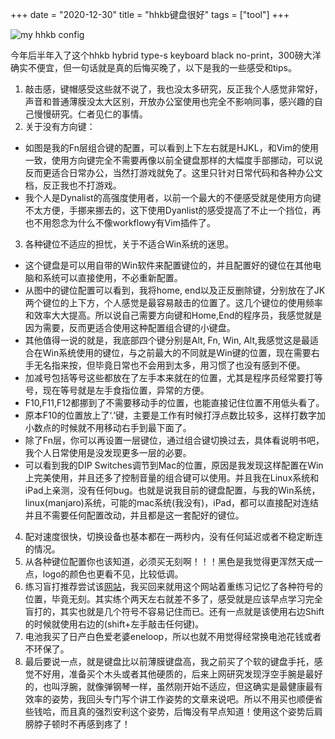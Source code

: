 +++ 
date = "2020-12-30"
title = "hhkb键盘很好"
tags = ["tool"]
+++

![my hhkb config](https://i.imgur.com/nU20xDf.png)

今年后半年入了这个hhkb hybrid type-s keyboard black no-print，300磅大洋确实不便宜，但一句话就是真的后悔买晚了，以下是我的一些感受和tips。

1. 敲击感，键帽感受这些就不说了，我也没太多研究，反正我个人感觉非常好，声音和普通薄膜没太大区别，开放办公室使用也完全不影响同事，感兴趣的自己慢慢研究。仁者见仁的事情。
2. 关于没有方向键：
- 如图是我的Fn层组合键的配置，可以看到上下左右就是HJKL，和Vim的使用一致，使用方向键完全不需要再像以前全键盘那样的大幅度手部挪动，可以说反而更适合日常办公，当然打游戏就免了。这里只针对日常代码和各种办公文档，反正我也不打游戏。
- 我个人是Dynalist的高强度使用者，以前一个最大的不便感受就是使用方向键不太方便，手挪来挪去的，这下使用Dyanlist的感受提高了不止一个挡位，再也不用怨念为什么不像workflowy有Vim插件了。
3. 各种键位不适应的担忧，关于不适合Win系统的迷思。
- 这个键盘是可以用自带的Win软件来配置键位的，并且配置好的键位在其他电脑和系统可以直接使用，不必重新配置。
- 从图中的键位配置可以看到，我将home, end以及正反删除键，分别放在了JK两个键位的上下方，个人感觉是最容易敲击的位置了。这几个键位的使用频率和效率大大提高。所以说自己需要方向键和Home,End的程序员，我感觉就是因为需要，反而更适合使用这种配置组合键的小键盘。
- 其他值得一说的就是，我底部四个键分别是Alt, Fn, Win, Alt,我感觉这是最适合在Win系统使用的键位，与之前最大的不同就是Win键的位置，现在需要右手无名指来按，但毕竟日常也不会用到太多，用习惯了也没有感到不便。 
- 加减号包括等号这些都放在了左手本来就在的位置，尤其是程序员经常要打等号，现在等号就是左手食指位置，异常的方便。
- F10,F11,F12都挪到了不需要移动手的位置，也能直接记住位置不用低头看了。
- 原本F10的位置放上了‘.’键，主要是工作有时候打浮点数比较多，这样打数字加小数点的时候就不用移动右手到最下面了。
- 除了Fn层，你可以再设置一层键位，通过组合键切换过去，具体看说明书吧，我个人日常使用是没发现更多一层的必要。
- 可以看到我的DIP Switches调节到Mac的位置，原因是我发现这样配置在Win上完美使用，并且还多了控制音量的组合键可以使用。并且我在Linux系统和iPad上亲测，没有任何bug。也就是说我目前的键盘配置，与我的Win系统，linux(manjaro)系统，可能的mac系统(我没有)，iPad，都可以直接配对连结并且不需要任何配置改动，并且都是这一套配好的键位。
4. 配对速度很快，切换设备也基本都在一两秒内，没有任何延迟或者不稳定断连的情况。
5. 从各种键位配置你也该知道，必须买无刻啊！！！黑色是我觉得更浑然天成一点，logo的颜色也更看不见，比较低调。
6. 练习盲打推荐尝试该[网站](https://www.typingclub.com/)，我买回来就用这个网站着重练习记忆了各种符号的位置，毕竟无刻。其实练个两天左右就差不多了，感受就是应该早点学习完全盲打的，其实也就是几个符号不容易记住而已。还有一点就是该使用右边Shift的时候就使用右边的(shift+左手敲击任何键)。
7. 电池我买了日产白色爱老婆eneloop，所以也就不用觉得经常换电池花钱或者不环保了。
8. 最后要说一点，就是键盘比以前薄膜键盘高，我之前买了个软的键盘手托，感觉不好用，准备买个木头或者其他硬质的，后来上网研究发现浮空手腕是最好的，也叫浮腕，就像弹钢琴一样，虽然刚开始不适应，但这确实是最健康最有效率的姿势，我回头专门写个讲工作姿势的文章来说吧。所以不用买也顺便省些钱哈，而且真的强烈安利这个姿势，后悔没有早点知道！使用这个姿势后肩膀脖子顿时不再感到疼了！
